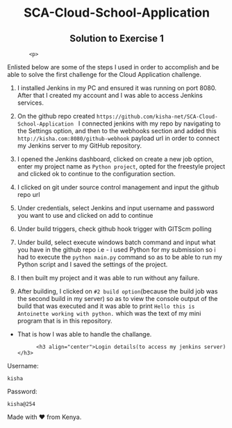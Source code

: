 <html>
   <body>
      <div class="myWrapper" markdown="1">
        <h1 align="center">SCA-Cloud-School-Application</h1> 
         <h2 align="center">Solution to Exercise 1</h1>
           
           <p>
Enlisted below are some of the steps I used in order to accomplish and be able to solve the first challenge for the Cloud Application challenge.
   1. I installed Jenkins in my PC and ensured it was running on port 8080. After that I created my account and I was able to access Jenkins services.
   
   2. On the github repo created ```https://github.com/kisha-net/SCA-Cloud-School-Application ``` I connected jenkins with my repo by navigating to the Settings option, and then to the webhooks section and added this ```http://kisha.com:8080/github-webhook``` payload url in order to connect my Jenkins server to my GitHub repository.
   
   3. I opened the Jenkins dashboard, clicked on create a new job option, enter my project name as ``` Python project ```, opted for the freestyle project and clicked ok to continue to the configuration section.
   
   4. I clicked on git under source control management and input the github repo url
   
   5. Under credentials, select Jenkins and input username and password you want to use and clicked on add to continue
   
   6. Under build triggers, check github hook trigger with GITScm polling
   
   7. Under build, select execute windows batch command and input what you have in the github repo i.e
           - i used Python for my submission so i had to execute the ``` python main.py ``` command so as to be able to run my Python script and I saved the settings of the project.
   
   8. I then built my project and it was able to run without any failure.
   
   9. After building, I clicked on ```#2 build option```(because the build job was the second build in my server) so as to view the console output of the build that was executed and it was able to print ``` Hello this is Antoinette working with python. ``` which was the text of my mini program that is in this repository.

- That is how I was able to handle the challange.
            </p>
         
            <h3 align="center">Login details(to access my jenkins server)</h3>
Username:
```
kisha
```
Password:
```
kisha@254
```
   <span align="center">Made with ❤️ from Kenya.</span>
         </div>
   </body>
</html>
